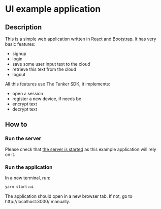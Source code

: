 # UI example application

## Description

This is a simple web application written in [React](https://reactjs.org/) and [Bootstrap](https://react-bootstrap.github.io/). It has very basic features:
- signup
- login
- save some user input text to the cloud
- retrieve this text from the cloud
- logout

All this features use The Tanker SDK, it implements:
- open a session
- register a new device, if needs be
- encrypt text
- decrypt text

## How to

### Run the server

Please check that [the server is started](../../../README.md) as this example application will rely on it.

### Run the application

In a new terminal, run:

```bash
yarn start:ui
```

The application should open in a new browser tab. If not, go to http://localhost:3000/ manually.
